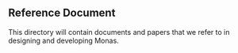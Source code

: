 ## Reference Document
This directory will contain documents and papers that we refer to in designing and developing Monas.
